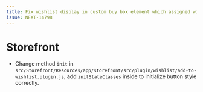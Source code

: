 ```yaml
---
title: Fix wishlist display in custom buy box element which assigned with an variant
issue: NEXT-14798
---
```

# Storefront
* Change method `init` in `src/Storefront/Resources/app/storefront/src/plugin/wishlist/add-to-wishlist.plugin.js`, add `initStateClasses` inside to initialize button style correctly. 
